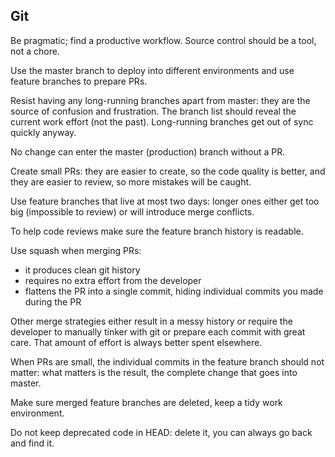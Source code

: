 ## Git

Be pragmatic; find a productive workflow. Source control should be a tool, not a chore.

Use the master branch to deploy into different environments and use feature branches to prepare PRs.

Resist having any long-running branches apart from master: they are the source of confusion and frustration. The branch list should reveal the current work effort (not the past). Long-running branches get out of sync quickly anyway.

No change can enter the master (production) branch without a PR.

Create small PRs: they are easier to create, so the code quality is better, and they are easier to review, so more mistakes will be caught.

Use feature branches that live at most two days: longer ones either get too big (impossible to review) or will introduce merge conflicts.

To help code reviews make sure the feature branch history is readable.

Use squash when merging PRs:

* it produces clean git history
* requires no extra effort from the developer
* flattens the PR into a single commit, hiding individual commits you made during the PR

Other merge strategies either result in a messy history or require the developer to manually tinker with git or prepare each commit with great care. That amount of effort is always better spent elsewhere.

When PRs are small, the individual commits in the feature branch should not matter: what matters is the result, the complete change that goes into master.

Make sure merged feature branches are deleted, keep a tidy work environment.

Do not keep deprecated code in HEAD: delete it, you can always go back and find it.
